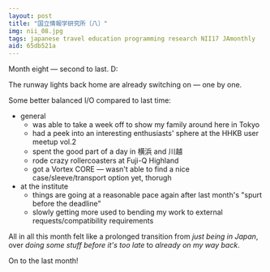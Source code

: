 ```yaml
---
layout: post
title: "国立情報学研究所〔八〕"
img: nii_08.jpg
tags: japanese travel education programming research NII17 JAmonthly
aid: 65db521a
---
```


Month eight — second to last. D:

The runway lights back home are already switching on — one by one.

Some better balanced I/O compared to last time:

* general
    * was able to take a week off to show my family around here in Tokyo
    * had a peek into an interesting enthusiasts' sphere at the HHKB user meetup vol.2
    * spent the good part of a day in <span class="mixlang"><span class="swap" swap="Yokohama"><span class="inner">横浜</span></span></span> and <span class="mixlang"><span class="swap" swap="Kawagoe"><span class="inner">川越</span></span></span>
    * rode crazy rollercoasters at Fuji-Q Highland
    * got a Vortex CORE — wasn't able to find a nice case/sleeve/transport option yet, thorugh
* at the institute
    * things are going at a reasonable pace again after last month's "spurt before the deadline"
    * slowly getting more used to bending my work to external requests/compatibility requirements

All in all this month felt like a prolonged transition from *just being in Japan*, over *doing some stuff before it's too late* to *already on my way back*.

On to the last month!
